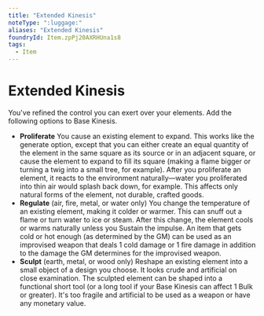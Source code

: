 ```yaml
---
title: "Extended Kinesis"
noteType: ":luggage:"
aliases: "Extended Kinesis"
foundryId: Item.zpPj20AXRHUna1s8
tags:
  - Item
---
```


# Extended Kinesis

You've refined the control you can exert over your elements. Add the following options to Base Kinesis.

*   **Proliferate** You cause an existing element to expand. This works like the generate option, except that you can either create an equal quantity of the element in the same square as its source or in an adjacent square, or cause the element to expand to fill its square (making a flame bigger or turning a twig into a small tree, for example). After you proliferate an element, it reacts to the environment naturally—water you proliferated into thin air would splash back down, for example. This affects only natural forms of the element, not durable, crafted goods.
*   **Regulate** (air, fire, metal, or water only) You change the temperature of an existing element, making it colder or warmer. This can snuff out a flame or turn water to ice or steam. After this change, the element cools or warms naturally unless you Sustain the impulse. An item that gets cold or hot enough (as determined by the GM) can be used as an improvised weapon that deals 1 cold damage or 1 fire damage in addition to the damage the GM determines for the improvised weapon.
*   **Sculpt** (earth, metal, or wood only) Reshape an existing element into a small object of a design you choose. It looks crude and artificial on close examination. The sculpted element can be shaped into a functional short tool (or a long tool if your Base Kinesis can affect 1 Bulk or greater). It's too fragile and artificial to be used as a weapon or have any monetary value.
